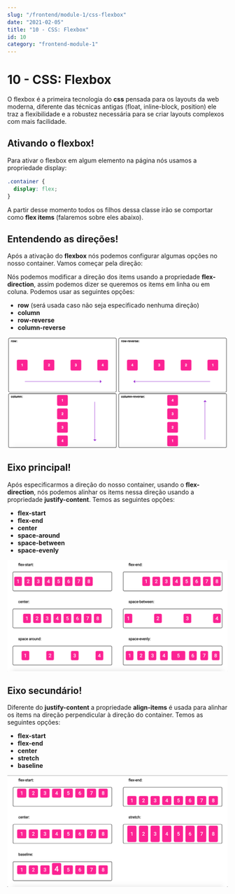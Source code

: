```yaml
---
slug: "/frontend/module-1/css-flexbox"
date: "2021-02-05"
title: "10 - CSS: Flexbox"
id: 10
category: "frontend-module-1"
---
```



# 10 - CSS: Flexbox

O flexbox é a primeira tecnologia do **css** pensada para os layouts da web moderna, diferente das técnicas antigas \(float, inline-block, position\) ele traz a flexibilidade e a robustez necessária para se criar layouts complexos com mais facilidade.

## Ativando o flexbox!

Para ativar o flexbox em algum elemento na página nós usamos a propriedade display:

```css
.container {
  display: flex;
}
```

A partir desse momento todos os filhos dessa classe irão se comportar como **flex items** \(falaremos sobre eles abaixo\).

## Entendendo as direções!

Após a ativação do **flexbox** nós podemos configurar algumas opções no nosso container. Vamos começar pela direção:

Nós podemos modificar a direção dos items usando a propriedade **flex-direction**, assim podemos dizer se queremos os items em linha ou em coluna. Podemos usar as seguintes opções:

* **row** \(será usada caso não seja especificado nenhuma direção\)
* **column**
* **row-reverse**
* **column-reverse**

![flexbox - flex direction](https://raw.githubusercontent.com/VaiNaWeb/gitbook-assets/master/modulo-1/images/flex-direction.png)

## Eixo principal!

Após especificarmos a direção do nosso container, usando o **flex-direction**, nós podemos alinhar os items nessa direção usando a propriedade **justify-content**. Temos as seguintes opções:

* **flex-start**
* **flex-end**
* **center**
* **space-around**
* **space-between**
* **space-evenly**

![flexbox - main axis](https://raw.githubusercontent.com/VaiNaWeb/gitbook-assets/master/modulo-1/images/flexbox-main-axis.png)

## Eixo secundário!

Diferente do **justify-content** a propriedade **align-items** é usada para alinhar os items na direção perpendicular à direção do container. Temos as seguintes opções:

* **flex-start**
* **flex-end**
* **center**
* **stretch**
* **baseline**

![flexbox - cross axis](https://raw.githubusercontent.com/VaiNaWeb/gitbook-assets/master/modulo-1/images/flexbox-cross-axis.png)

